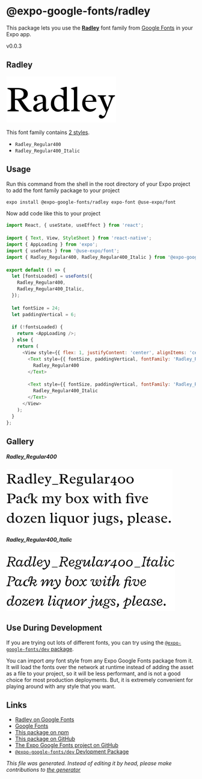 # @expo-google-fonts/radley

This package lets you use the [**Radley**](https://fonts.google.com/specimen/Radley) font family from [Google Fonts](https://fonts.google.com/) in your Expo app.

v0.0.3

## Radley

![Radley](./font-family.png)

This font family contains [2 styles](#gallery).

- `Radley_Regular400`
- `Radley_Regular400_Italic`

## Usage

Run this command from the shell in the root directory of your Expo project to add the font family package to your project
```sh
expo install @expo-google-fonts/radley expo-font @use-expo/font
```

Now add code like this to your project
```js
import React, { useState, useEffect } from 'react';

import { Text, View, StyleSheet } from 'react-native';
import { AppLoading } from 'expo';
import { useFonts } from '@use-expo/font';
import { Radley_Regular400, Radley_Regular400_Italic } from '@expo-google-fonts/radley';

export default () => {
  let [fontsLoaded] = useFonts({
    Radley_Regular400,
    Radley_Regular400_Italic,
  });

  let fontSize = 24;
  let paddingVertical = 6;

  if (!fontsLoaded) {
    return <AppLoading />;
  } else {
    return (
      <View style={{ flex: 1, justifyContent: 'center', alignItems: 'center' }}>
        <Text style={{ fontSize, paddingVertical, fontFamily: 'Radley_Regular400' }}>
          Radley_Regular400
        </Text>

        <Text style={{ fontSize, paddingVertical, fontFamily: 'Radley_Regular400_Italic' }}>
          Radley_Regular400_Italic
        </Text>
      </View>
    );
  }
};

```

## Gallery

##### Radley_Regular400
![Radley_Regular400](./6793fc8150706eb473a493107e09c2e519147ccf8d28dea89f49427c0dca0481.ttf.png)

##### Radley_Regular400_Italic
![Radley_Regular400_Italic](./d01dd3f7b9c28e1f719a10c2a9dc88cd2827fcc64c09173e01e8b397f7615442.ttf.png)


## Use During Development

If you are trying out lots of different fonts, you can try using the [`@expo-google-fonts/dev` package](https://www.npmjs.com/package/@expo-google-fonts/dev).

You can import *any* font style from any Expo Google Fonts package from it. It will load the fonts
over the network at runtime instead of adding the asset as a file to your project, so it will be 
less performant, and is not a good choice for most production deployments. But, it is extremely convenient
for playing around with any style that you want.

## Links

- [Radley on Google Fonts](https://fonts.google.com/specimen/Radley)
- [Google Fonts](https://fonts.google.com/)
- [This package on npm](https://www.npmjs.com/package/@expo-google-fonts/radley)
- [This package on GitHub](https://github.com/expo/google-fonts/tree/master/font-packages/radley)
- [The Expo Google Fonts project on GitHub](https://github.com/expo/google-fonts)
- [`@expo-google-fonts/dev` Devlopment Package](https://github.com/expo/google-fonts/tree/master/font-packages/dev)


*This file was generated. Instead of editing it by head, please make contributions to [the generator](https://github.com/expo/google-fonts/tree/master/packages/generator)*
